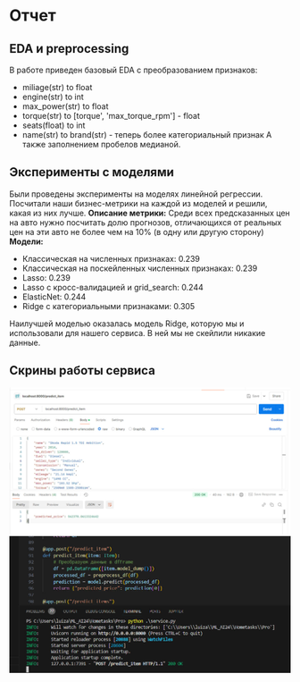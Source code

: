 # Отчет

## EDA и preprocessing
В работе приведен базовый EDA с преобразованием признаков:
- miliage(str) to float
- engine(str) to int
- max_power(str) to float
- torque(str) to [torque', 'max_torque_rpm'] - float
- seats(float) to int
- name(str) to brand(str) - теперь более категориальный признак
А также заполнением пробелов медианой.

## Эксперименты с моделями

Были проведены эксперименты на моделях линейной регрессии. Посчитали наши бизнес-метрики на каждой из моделей и решили, какая из них лучше.
**Описание метрики:**
Среди всех предсказанных цен на авто нужно посчитать долю прогнозов, отличающихся от реальных цен на эти авто не более чем на 10% (в одну или другую сторону)
**Модели:**
- Классическая на численных признаках: 0.239
- Классическая на поскейленных численных признаках: 0.239
- Lasso: 0.239
- Lasso с кросс-валидацией и grid_search: 0.244
- ElasticNet: 0.244
- Ridge с категориальными признаками: 0.305

Наилучшей моделью оказалась модель Ridge, которую мы и использовали для нашего сервиса. В ней мы не скейлили никакие данные.

## Скрины работы сервиса

![Postman](image.png)
![Logs](image-1.png)